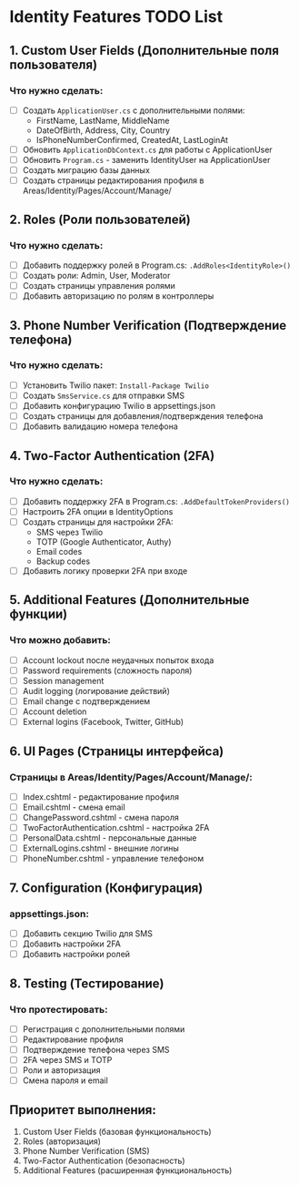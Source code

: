 # Identity Features TODO List

## 1. Custom User Fields (Дополнительные поля пользователя)

### Что нужно сделать:

- [ ] Создать `ApplicationUser.cs` с дополнительными полями:
  - FirstName, LastName, MiddleName
  - DateOfBirth, Address, City, Country
  - IsPhoneNumberConfirmed, CreatedAt, LastLoginAt
- [ ] Обновить `ApplicationDbContext.cs` для работы с ApplicationUser
- [ ] Обновить `Program.cs` - заменить IdentityUser на ApplicationUser
- [ ] Создать миграцию базы данных
- [ ] Создать страницы редактирования профиля в Areas/Identity/Pages/Account/Manage/

## 2. Roles (Роли пользователей)

### Что нужно сделать:

- [ ] Добавить поддержку ролей в Program.cs: `.AddRoles<IdentityRole>()`
- [ ] Создать роли: Admin, User, Moderator
- [ ] Создать страницы управления ролями
- [ ] Добавить авторизацию по ролям в контроллеры

## 3. Phone Number Verification (Подтверждение телефона)

### Что нужно сделать:

- [ ] Установить Twilio пакет: `Install-Package Twilio`
- [ ] Создать `SmsService.cs` для отправки SMS
- [ ] Добавить конфигурацию Twilio в appsettings.json
- [ ] Создать страницы для добавления/подтверждения телефона
- [ ] Добавить валидацию номера телефона

## 4. Two-Factor Authentication (2FA)

### Что нужно сделать:

- [ ] Добавить поддержку 2FA в Program.cs: `.AddDefaultTokenProviders()`
- [ ] Настроить 2FA опции в IdentityOptions
- [ ] Создать страницы для настройки 2FA:
  - SMS через Twilio
  - TOTP (Google Authenticator, Authy)
  - Email codes
  - Backup codes
- [ ] Добавить логику проверки 2FA при входе

## 5. Additional Features (Дополнительные функции)

### Что можно добавить:

- [ ] Account lockout после неудачных попыток входа
- [ ] Password requirements (сложность пароля)
- [ ] Session management
- [ ] Audit logging (логирование действий)
- [ ] Email change с подтверждением
- [ ] Account deletion
- [ ] External logins (Facebook, Twitter, GitHub)

## 6. UI Pages (Страницы интерфейса)

### Страницы в Areas/Identity/Pages/Account/Manage/:

- [ ] Index.cshtml - редактирование профиля
- [ ] Email.cshtml - смена email
- [ ] ChangePassword.cshtml - смена пароля
- [ ] TwoFactorAuthentication.cshtml - настройка 2FA
- [ ] PersonalData.cshtml - персональные данные
- [ ] ExternalLogins.cshtml - внешние логины
- [ ] PhoneNumber.cshtml - управление телефоном

## 7. Configuration (Конфигурация)

### appsettings.json:

- [ ] Добавить секцию Twilio для SMS
- [ ] Добавить настройки 2FA
- [ ] Добавить настройки ролей

## 8. Testing (Тестирование)

### Что протестировать:

- [ ] Регистрация с дополнительными полями
- [ ] Редактирование профиля
- [ ] Подтверждение телефона через SMS
- [ ] 2FA через SMS и TOTP
- [ ] Роли и авторизация
- [ ] Смена пароля и email

## Приоритет выполнения:

1. Custom User Fields (базовая функциональность)
2. Roles (авторизация)
3. Phone Number Verification (SMS)
4. Two-Factor Authentication (безопасность)
5. Additional Features (расширенная функциональность)
